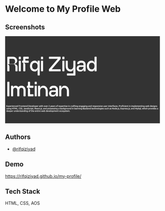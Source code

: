 
# Welcome to My Profile Web



## Screenshots

![App Screenshot](/images/home.png)


## Authors

- [@rifqiziyad](https://www.github.com/rifqiziyad)


## Demo

https://rifqiziyad.github.io/my-profile/


## Tech Stack

HTML, CSS, AOS




